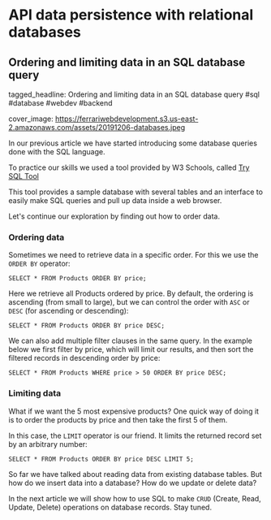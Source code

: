 # API data persistence with relational databases
## Ordering and limiting data in an SQL database query

tagged_headline: Ordering and limiting data in an SQL database query #sql #database #webdev #backend

cover_image: https://ferrariwebdevelopment.s3.us-east-2.amazonaws.com/assets/20191206-databases.jpeg



In our previous article we have started introducing some database queries done with the SQL language.

To practice our skills we used a tool provided by W3 Schools, called
[Try SQL Tool](https://www.w3schools.com/sql/trysql.asp?filename=trysql_select_all)

This tool provides a sample database with several tables and an interface to easily make SQL queries and pull up data inside a web browser.

Let's continue our exploration by finding out how to order data.

### Ordering data
Sometimes we need to retrieve data in a specific order. For this we use the `ORDER BY` operator:

```
SELECT * FROM Products ORDER BY price;
```

Here we retrieve all Products ordered by price. By default, the ordering is ascending (from small to large), but we can control the order with `ASC` or `DESC` (for ascending or descending):

```
SELECT * FROM Products ORDER BY price DESC;
```

We can also add multiple filter clauses in the same query. In the example below we first filter by price, which will limit our results, and then sort the filtered records in descending order by price:

```
SELECT * FROM Products WHERE price > 50 ORDER BY price DESC;
```

### Limiting data

What if we want the 5 most expensive products?
One quick way of doing it is to order the products by price and then take the first 5 of them.

In this case, the `LIMIT` operator is our friend. It limits the returned record set by an arbitrary number:

```
SELECT * FROM Products ORDER BY price DESC LIMIT 5;
```

So far we have talked about reading data from existing database tables. But how do we insert data into a database? How do we update or delete data?

In the next article we will show how to use SQL to make `CRUD` (Create, Read, Update, Delete) operations on database records. Stay tuned.